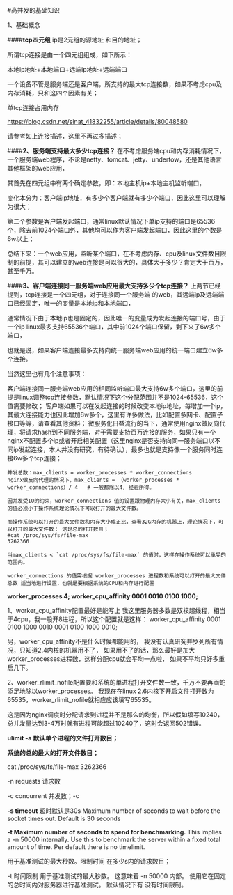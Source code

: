 #高并发的基础知识

1、基础概念

####**tcp四元组**    ip是2元组的源地址 和目的地址；

所谓tcp连接是由一个四元组组成，如下所示：

本地ip地址+本地端口+远端ip地址+远端端口

一个设备不管是服务端还是客户端，所支持的最大tcp连接数，如果不考虑cpu及内存消耗，只和这四个因素有关；

单tcp连接占用内存

https://blog.csdn.net/sinat_41832255/article/details/80048580

请参考如上连接描述，这里不再过多描述；

 

####**2、服务端支持最大多少tcp连接？**
在不考虑服务端cpu和内存消耗情况下，一个服务端web程序，不论是netty、tomcat、jetty、undertow，还是其他语言其他框架的web应用，

其首先在四元组中有两个确定参数，即：本地主机ip+本地主机监听端口，

变化本分为：客户端ip地址，有多少个客户端就有多少个端口，因此这里可以理解为很大；

第二个参数是客户端发起端口，通常linux默认情况下单ip支持的端口是65536个，除去前1024个端口外，其他均可以作为客户端发起端口，因此这里的个数是6w以上；

总结下来：一个web应用，监听某个端口，在不考虑内存、cpu及linux文件数目限制的前提，其可以建立的web连接是可以很大的，具体大于多少？肯定大于百万，甚至千万。

####**3、客户端连接同一服务端web应用最大支持多少个tcp连接？**
上两节已经提到，tcp连接是一个四元组，对于连接同一个服务端 的web，其远端ip及远端端口已经固定，唯一的变量是本地ip和本地端口，

通常情况下由于本地ip也是固定的，因此唯一的变量成为发起连接的端口号，由于一个ip linux最多支持65536个端口，其中前1024个端口保留，剩下来了6w多个端口，

也就是说，如果客户端连接最多支持向统一服务端web应用的统一端口建立6w多个连接。

当然这里也有几个注意事项：

客户端连接同一服务端web应用的相同监听端口最大支持6w多个端口，这里的前提是linux调整tcp连接参数，默认情况下这个分配范围并不是1024-65536，这个值需要修改；
客户端如果可以在发起连接的时候改变本地ip地址，每增加一个ip，其最大连接能力也因此增加6w多个，这里有许多做法，比如配置多网卡、配置子接口等等，请查看其他资料；
微服务化日益流行的当下，通常使用nginx做反向代理，将请求hash到不同服务端，对于需要支持百万连接的服务，如果只有一个nginx不配置多个ip或者开启相关配置（这里nginx是否支持向同一服务端口以不同ip发起连接，本人并没有研究，有待确认），最多也就是支持像一个服务同时连接6w多个tcp连接；







```
并发总数：max_clients = worker_processes * worker_connections 
nginx做反向代理的情况下，max_clients = （worker_processes * worker_connections）/ 4   # 一般都除以4, 经验所得。

因并发受IO的约束，worker_connections 值的设置跟物理内存大小有关，max_clients 的值必须小于操作系统理论情况下可以打开的最大文件数。

而操作系统可以打开的最大文件数和内存大小成正比，查看32G内存的机器上，理论情况下，可以打开的最大文件数： 这是总的打开数目；
#cat /proc/sys/fs/file-max
3262366

当max_clients < `cat /proc/sys/fs/file-max` 的值时，这样在操作系统可以承受的范围内。

worker_connections 的值需根据 worker_processes 进程数和系统可以打开的最大文件总数 适当地进行设置，也就是要根据系统的CPU和内存进行配置
```



**worker_processes 4; worker_cpu_affinity 0001 0010 0100 1000;**







1、worker_cpu_affinity配置最好是能写上
我这里服务器多数是双核超线程，相当于4cpu，我一般开8进程，所以这个配置就是这样：
worker_cpu_affinity 0001 0100 1000 0010 0001 0100 1000 0010;

另，worker_cpu_affinity不是什么时候都能用的，
我没有认真研究并罗列所有情况，只知道2.4内核的机器用不了，
如果用不了的话，那么最好是加大worker_processes进程数，这样分配cpu就会平均一点啦，
如果不平均只好多重启几下。

2、worker_rlimit_nofile配置要和系统的单进程打开文件数一致，千万不要再画蛇添足地除以worker_processes。
我现在在linux 2.6内核下开启文件打开数为65535，worker_rlimit_nofile就相应应该填写65535。

这是因为nginx调度时分配请求到进程并不是那么的均衡，所以假如填写10240，
总并发量达到3-4万时就有进程可能超过10240了，这时会返回502错误。



**ulimit -a 默认单个进程的文件打开数目；**

**系统的总的最大的打开文件数目；**

cat /proc/sys/fs/file-max
3262366



-n  requests  请求数

-c concurrent  并发数；-c                                                                                                                                                                                                                                        

**-s  timeout**  超时默认是30s  Maximum number of seconds to wait before the socket times out. Default is 30 seconds



**-t Maximum number of seconds to spend for benchmarking.** This implies a -n  50000  internally.
              Use this to benchmark the server within a fixed total amount of time. Per default there is
              no timelimit.

用于基准测试的最大秒数。限制时间 在多少s内的请求数目；



-t 时间限制
               用于基准测试的最大秒数。 这意味着 -n 50000 内部。
               使用它在固定的总时间内对服务器进行基准测试。 默认情况下有
               没有时间限制。